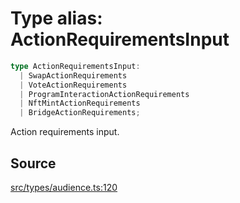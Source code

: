 # Type alias: ActionRequirementsInput

```ts
type ActionRequirementsInput: 
  | SwapActionRequirements
  | VoteActionRequirements
  | ProgramInteractionActionRequirements
  | NftMintActionRequirements
  | BridgeActionRequirements;
```

Action requirements input.

## Source

[src/types/audience.ts:120](https://github.com/torque-labs/torque-ts-sdk/blob/c95828d99ae8c726ef550803d1dbba9bc4dfc9f3/src/types/audience.ts#L120)
